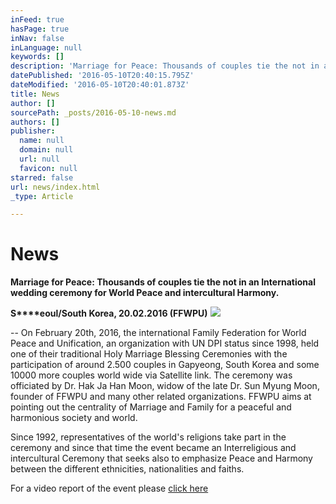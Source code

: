 ```yaml
---
inFeed: true
hasPage: true
inNav: false
inLanguage: null
keywords: []
description: 'Marriage for Peace: Thousands of couples tie the not in an International wedding ceremony for World Peace and intercultural Harmony.'
datePublished: '2016-05-10T20:40:15.795Z'
dateModified: '2016-05-10T20:40:01.873Z'
title: News
author: []
sourcePath: _posts/2016-05-10-news.md
authors: []
publisher:
  name: null
  domain: null
  url: null
  favicon: null
starred: false
url: news/index.html
_type: Article

---
```

# News

**Marriage for Peace: Thousands of couples tie the not in an International wedding ceremony for World Peace and intercultural Harmony.**

**S****eoul/South Korea, 20.02.2016 (FFWPU)**
![](https://the-grid-user-content.s3-us-west-2.amazonaws.com/2f91db99-e3b1-4790-9122-4d59b4dcea37.jpg)

-- On February 20th, 2016, the international Family Federation for World Peace and Unification, an organization with UN DPI status since 1998, held one of their traditional Holy Marriage Blessing Ceremonies with the participation of around 2.500 couples in Gapyeong, South Korea and some 10000 more couples world wide via Satellite link. The ceremony was officiated by Dr. Hak Ja Han Moon, widow of the late Dr. Sun Myung Moon, founder of FFWPU and many other related organizations. FFWPU aims at pointing out the centrality of Marriage and Family for a peaceful and harmonious society and world.

Since 1992, representatives of the world's religions take part in the ceremony and since that time the event became an Interreligious and intercultural Ceremony that seeks also to emphasize Peace and Harmony between the different ethnicities, nationalities and faiths.

For a video report of the event please [click here][0]

[0]: https://vimeo.com/156346745
